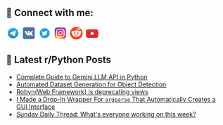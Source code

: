## 🔎 Connect with me:
[<img src="https://github.com/bullbesh/bullbesh/blob/main/images/Telegram.png" width="32" height="32" />](https://t.me/bullbesh)
[<img src="https://github.com/bullbesh/bullbesh/blob/main/images/VK.png" width="32" height="32" />](https://vk.com/bullbesh)
[<img src="https://github.com/bullbesh/bullbesh/blob/main/images/Twitter.png" width="32" height="32" />](https://twitter.com/bullbesh1)
[<img src="https://github.com/bullbesh/bullbesh/blob/main/images/Instagram.png" width="32" height="32" />](https://www.instagram.com/bullbesh)
[<img src="https://github.com/bullbesh/bullbesh/blob/main/images/Reddit.png" width="32" height="32" />](https://www.reddit.com/user/bullbesh)
[<img src="https://github.com/bullbesh/bullbesh/blob/main/images/YouTube.png" width="32" height="32" />](https://www.youtube.com/channel/UCtfjRs6uzgq5mfm8S06WTcg)

## 📕 Latest r/Python Posts
<!-- BLOG-POST-LIST:START -->
- [Complete Guide to Gemini LLM API in Python](https://www.reddit.com/r/Python/comments/1horvtc/complete_guide_to_gemini_llm_api_in_python/)
- [Automated Dataset Generation for Object Detection](https://www.reddit.com/r/Python/comments/1hop3tn/automated_dataset_generation_for_object_detection/)
- [Robyn&lpar;Web Framework&rpar; is deprecating views](https://www.reddit.com/r/Python/comments/1hok999/robynweb_framework_is_deprecating_views/)
- [I Made a Drop-In Wrapper For `argparse` That Automatically Creates a GUI Interface](https://www.reddit.com/r/Python/comments/1hojk2a/i_made_a_dropin_wrapper_for_argparse_that/)
- [Sunday Daily Thread: What&#39;s everyone working on this week?](https://www.reddit.com/r/Python/comments/1hoizxc/sunday_daily_thread_whats_everyone_working_on/)
<!-- BLOG-POST-LIST:END -->
